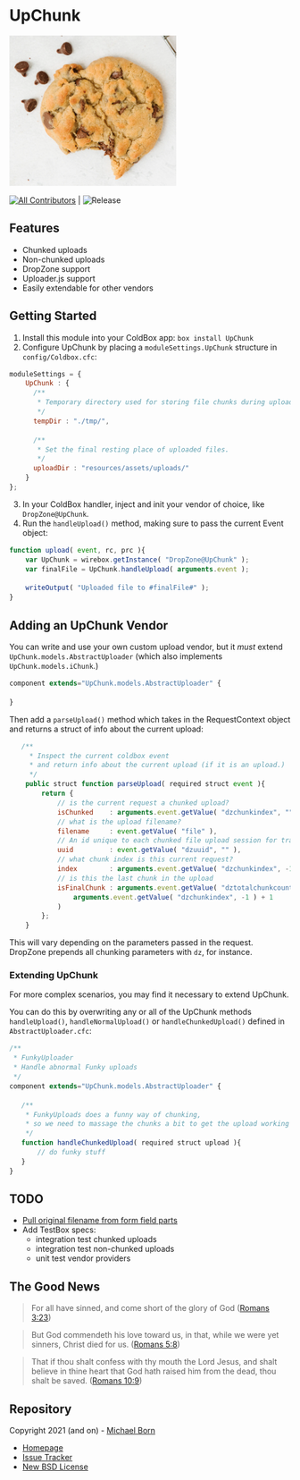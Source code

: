# UpChunk

![Cookie chunks](https://raw.githubusercontent.com/michaelborn/UpChunk/master/cookie.png)

[![All Contributors](https://img.shields.io/github/contributors/michaelborn/UpChunk?style=flat-square)](https://github.com/michaelborn/upchunk/graphs/contributors)
|
![Release](https://github.com/michaelborn/upchunk/actions/workflows/release/badge.svg)
</center>

## Features

* Chunked uploads
* Non-chunked uploads
* DropZone support
* Uploader.js support
* Easily extendable for other vendors

## Getting Started

1. Install this module into your ColdBox app: `box install UpChunk`
2. Configure UpChunk by placing a `moduleSettings.UpChunk` structure in `config/Coldbox.cfc`:

```js
moduleSettings = {
    UpChunk : {
      /**
       * Temporary directory used for storing file chunks during upload.
       */
      tempDir : "./tmp/",

      /**
       * Set the final resting place of uploaded files.
       */
      uploadDir : "resources/assets/uploads/"
    }
};
```

3. In your ColdBox handler, inject and init your vendor of choice, like `DropZone@UpChunk`.
4. Run the `handleUpload()` method, making sure to pass the current Event object:

```js
function upload( event, rc, prc ){
    var UpChunk = wirebox.getInstance( "DropZone@UpChunk" );
    var finalFile = UpChunk.handleUpload( arguments.event );

    writeOutput( "Uploaded file to #finalFile#" );
}
```

## Adding an UpChunk Vendor

You can write and use your own custom upload vendor, but it *must* extend `UpChunk.models.AbstractUploader` (which also implements `UpChunk.models.iChunk`.)

```js
component extends="UpChunk.models.AbstractUploader" {

}
```

Then add a `parseUpload()` method which takes in the RequestContext object and returns a struct of info about the current upload:

```js
   /**
     * Inspect the current coldbox event
     * and return info about the current upload (if it is an upload.)
     */
    public struct function parseUpload( required struct event ){
        return {
            // is the current request a chunked upload?
            isChunked    : arguments.event.getValue( "dzchunkindex", "" ) != "",
            // what is the upload filename?
            filename     : event.getValue( "file" ),
            // An id unique to each chunked file upload session for tracking and organized groups of chunks.
            uuid         : event.getValue( "dzuuid", "" ),
            // what chunk index is this current request?
            index        : arguments.event.getValue( "dzchunkindex", -1 ),
            // is this the last chunk in the upload
            isFinalChunk : arguments.event.getValue( "dztotalchunkcount", 0 ) == (
                arguments.event.getValue( "dzchunkindex", -1 ) + 1
            )
        };
    }
```

This will vary depending on the parameters passed in the request. DropZone prepends all chunking parameters with `dz`, for instance.

### Extending UpChunk

For more complex scenarios, you may find it necessary to extend UpChunk.

You can do this by overwriting any or all of the UpChunk methods `handleUpload()`, `handleNormalUpload()` or `handleChunkedUpload()` defined in `AbstractUploader.cfc`:

```js
/**
 * FunkyUploader
 * Handle abnormal Funky uploads
 */
component extends="UpChunk.models.AbstractUploader" {

   /**
    * FunkyUploads does a funny way of chunking,
    * so we need to massage the chunks a bit to get the upload working right.
    */
   function handleChunkedUpload( required struct upload ){
       // do funky stuff
   }
}
```

## TODO

* [Pull original filename from form field parts](https://stackoverflow.com/questions/14143076/storing-file-name-when-uploading-using-coldfusion)
* Add TestBox specs:
  * integration test chunked uploads
  * integration test non-chunked uploads
  * unit test vendor providers

## The Good News

> For all have sinned, and come short of the glory of God ([Romans 3:23](https://www.kingjamesbibleonline.org/Romans-3-23/))

> But God commendeth his love toward us, in that, while we were yet sinners, Christ died for us. ([Romans 5:8](https://www.kingjamesbibleonline.org/Romans-5-8))

> That if thou shalt confess with thy mouth the Lord Jesus, and shalt believe in thine heart that God hath raised him from the dead, thou shalt be saved. ([Romans 10:9](https://www.kingjamesbibleonline.org/Romans-10-9/))
 
## Repository

Copyright 2021 (and on) - [Michael Born](https://michaelborn.me/)

* [Homepage](https://github.com/michaelborn/UpChunk)
* [Issue Tracker](https://github.com/michaelborn/UpChunk/issues)
* [New BSD License](https://github.com/michaelborn/UpChunk/blob/master/LICENSE)